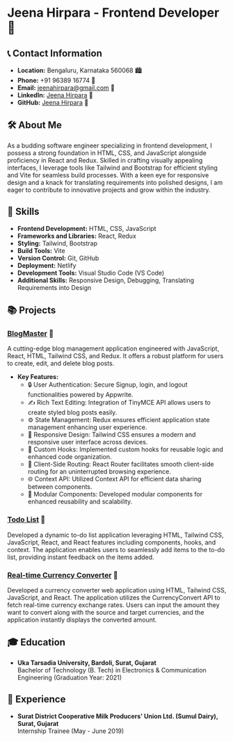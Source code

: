 # Jeena Hirpara - Frontend Developer 🚀

## 📞 Contact Information
- **Location:** Bengaluru, Karnataka 560068 🏙️
- **Phone:** +91 96389 16774 📱
- **Email:** [jeenahirpara@gmail.com](mailto:jeenahirpara@gmail.com) 📧
- **LinkedIn:** [Jeena Hirpara](https://www.linkedin.com/in/jeenahirpara/) 🔗
- **GitHub:** [Jeena Hirpara](https://github.com/jeenahirpara) 🐙

## 🛠️ About Me
As a budding software engineer specializing in frontend development, I possess a strong foundation in HTML, CSS, and JavaScript alongside proficiency in React and Redux. Skilled in crafting visually appealing interfaces, I leverage tools like Tailwind and Bootstrap for efficient styling and Vite for seamless build processes. With a keen eye for responsive design and a knack for translating requirements into polished designs, I am eager to contribute to innovative projects and grow within the industry.

## 🚀 Skills
- **Frontend Development:** HTML, CSS, JavaScript
- **Frameworks and Libraries:** React, Redux
- **Styling:** Tailwind, Bootstrap
- **Build Tools:** Vite
- **Version Control:** Git, GitHub
- **Deployment:** Netlify
- **Development Tools:** Visual Studio Code (VS Code)
- **Additional Skills:** Responsive Design, Debugging, Translating Requirements into Design

## 📚 Projects

### [BlogMaster](https://blogmaster1.netlify.app/) 📝
A cutting-edge blog management application engineered with JavaScript, React, HTML, Tailwind CSS, and Redux. It offers a robust platform for users to create, edit, and delete blog posts.
- **Key Features:**
  - 🔒 User Authentication: Secure Signup, login, and logout functionalities powered by Appwrite.
  - ✍️ Rich Text Editing: Integration of TinyMCE API allows users to create styled blog posts easily.
  - ⚙️ State Management: Redux ensures efficient application state management enhancing user experience.
  - 📱 Responsive Design: Tailwind CSS ensures a modern and responsive user interface across devices.
  - 🔄 Custom Hooks: Implemented custom hooks for reusable logic and enhanced code organization.
  - 🧭 Client-Side Routing: React Router facilitates smooth client-side routing for an uninterrupted browsing experience.
  - 🌐 Context API: Utilized Context API for efficient data sharing between components.
  - 🧩 Modular Components: Developed modular components for enhanced reusability and scalability.

### [Todo List](https://jeenatodolist.netlify.app/) 📝
Developed a dynamic to-do list application leveraging HTML, Tailwind CSS, JavaScript, React, and React features including components, hooks, and context. The application enables users to seamlessly add items to the to-do list, providing instant feedback on the items added.

### [Real-time Currency Converter](https://jeenacurrencyconverter.netlify.app/) 💱
Developed a currency converter web application using HTML, Tailwind CSS, JavaScript, and React. The application utilizes the CurrencyConvert API to fetch real-time currency exchange rates. Users can input the amount they want to convert along with the source and target currencies, and the application instantly displays the converted amount.

## 🎓 Education
- **Uka Tarsadia University, Bardoli, Surat, Gujarat**  
  Bachelor of Technology (B. Tech) in Electronics & Communication Engineering (Graduation Year: 2021)

## 💼 Experience
- **Surat District Cooperative Milk Producers'​ Union Ltd. (Sumul Dairy), Surat, Gujarat**  
  Internship Trainee (May - June 2019)
